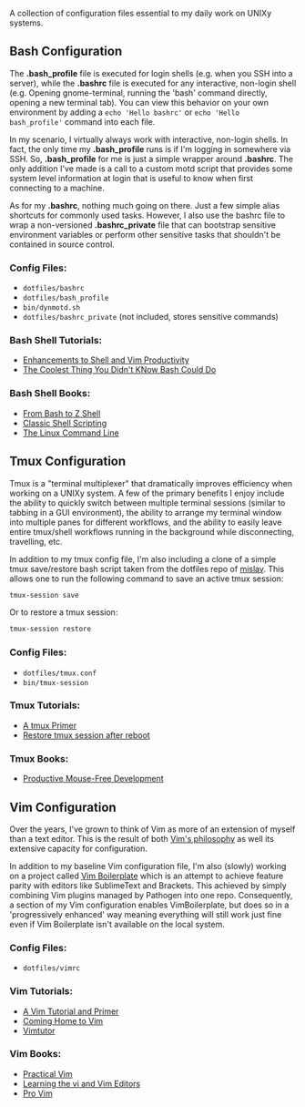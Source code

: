 A collection of configuration files essential to my daily work on UNIXy systems.

Bash Configuration
-------------------

The __.bash\_profile__ file is executed for login shells (e.g. when you SSH into a 
server), while the __.bashrc__ file is executed for any interactive, non-login 
shell (e.g. Opening gnome-terminal, running the 'bash' command directly, 
opening a new terminal tab). You can view this behavior on your own 
environment by adding a `echo 'Hello bashrc'` or `echo 'Hello bash_profile'` 
command into each file. 

In my scenario, I virtually always work with interactive, non-login shells. In 
fact, the only time my __.bash\_profile__ runs is if I'm logging in 
somewhere via SSH. So, __.bash\_profile__ for me is just a simple wrapper around
__.bashrc__. The only addition I've made is a call to a custom motd script that 
provides some system level information at login that is useful to know when
first connecting to a machine.

As for my __.bashrc__, nothing much going on there. Just a few simple alias 
shortcuts for commonly used tasks. However, I also use the bashrc file to wrap
a non-versioned __.bashrc\_private__ file that can bootstrap sensitive 
environment variables or perform other sensitive tasks that shouldn't be 
contained in source control.

### Config Files:
- `dotfiles/bashrc`
- `dotfiles/bash_profile`
- `bin/dynmotd.sh`
- `dotfiles/bashrc_private` (not included, stores sensitive commands)

### Bash Shell Tutorials:
- [Enhancements to Shell and Vim Productivity](https://danielmiessler.com/blog/enhancements-to-shell-and-vim-productivity/)
- [The Coolest Thing You Didn't KNow Bash Could Do](https://danielmiessler.com/blog/the-coolest-thing-you-didnt-know-bash-could-do/)

### Bash Shell Books:
- [From Bash to Z Shell](http://amzn.com/1590593766)
- [Classic Shell Scripting](http://amzn.com/B0043GXMPW)
- [The Linux Command Line](http://amzn.com/1593273894)

Tmux Configuration
-------------------

Tmux is a "terminal multiplexer" that dramatically improves efficiency when 
working on a UNIXy system. A few of the primary benefits I enjoy include
the ability to quickly switch between multiple terminal sessions (similar 
to tabbing in a GUI environment), the ability to arrange my terminal 
window into multiple panes for different workflows, and the ability to 
easily leave entire tmux/shell workflows running in the background while 
disconnecting, travelling, etc.

In addition to my tmux config file, I'm also including a clone of a
simple tmux save/restore bash script taken from the dotfiles repo 
of [mislav](https://github.com/mislav/dotfiles). This allows one to
run the following command to save an active tmux session:

```bash
tmux-session save
```

Or to restore a tmux session:

```bash
tmux-session restore
```

### Config Files:
- `dotfiles/tmux.conf` 
- `bin/tmux-session`

### Tmux Tutorials:
- [A tmux Primer](https://danielmiessler.com/study/tmux/)
- [Restore tmux session after reboot](http://superuser.com/questions/440015/restore-tmux-session-after-reboot)

### Tmux Books:
- [Productive Mouse-Free Development](http://amzn.com/1934356964)

Vim Configuration
-----------------

Over the years, I've grown to think of Vim as more of an extension of myself
than a text editor. This is the result of both [Vim's philosophy](http://stevelosh.com/blog/2010/09/coming-home-to-vim/#vims-feeling)
as well its extensive capacity for configuration.  

In addition to my baseline Vim configuration file, I'm also (slowly) working
on a project called [Vim Boilerplate](https://github.com/bitmotive/VimBoilerplate)
which is an attempt to achieve feature parity with editors like SublimeText and
Brackets. This achieved by simply combining Vim plugins managed by Pathogen into 
one repo. Consequently, a section of my Vim configuration enables VimBoilerplate,
but does so in a 'progressively enhanced' way meaning everything will still work
just fine even if Vim Boilerplate isn't available on the local system.

### Config Files:
- `dotfiles/vimrc`

### Vim Tutorials:
- [A Vim Tutorial and Primer](https://danielmiessler.com/study/vim/)
- [Coming Home to Vim](http://stevelosh.com/blog/2010/09/coming-home-to-vim/)
- [Vimtutor](http://linuxcommand.org/man_pages/vimtutor1.html)

### Vim Books:
- [Practical Vim](http://amzn.com/1934356980)
- [Learning the vi and Vim Editors](http://amzn.com/059652983X)
- [Pro Vim](http://amzn.com/1484202511)
